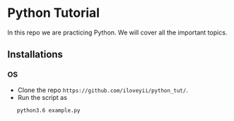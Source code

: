 Python Tutorial
=====================================

In this repo we are practicing Python. We will cover all the important topics.

## Installations
### OS
  * Clone the repo `https://github.com/iloveyii/python_tut/`.
  * Run the script as 
```bash
   python3.6 example.py
``` 
  
   
